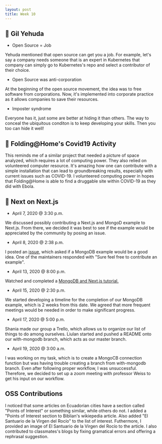 ```yaml
---
layout: post
title: Week 10
---
```


:microphone: Gil Yehuda
---

- Open Source = Job

Yehuda mentioned that open source can get you a job. For example, let's say a company needs someone that is an expert in Kubernetes that company can simply go to Kubernetes's repo and select a contributor of their choice. 

- Open Source was anti-corporation

At the beginning of the open source movement, the idea was to free software from corporations. Now, it's implemented into corporate practice as it allows companies to save their resources.

- Imposter syndrome

Everyone has it, just some are better at hiding it than others. The way to conceal the ubiquitous conditon is to keep developing your skills. Then you too can hide it well!


:pill: Folding@Home's Covid19 Activity
---
This reminds me of a similar project that needed a picture of space analyzed, which requires a lot of computing power. They also relied on volunteered computer resource. It's amazing how one can contribute with a simple installation that can lead to groundbreaking results, especially with current issues such as COVID-19. I volunteered computing power in hopes that Folding@Home is able to find a druggable site within COVID-19 as they did with Ebola.

:scroll: Next on Next.js
---

- April 7, 2020 @ 3:30 p.m.

We discussed possibly contributing a Next.js and MongoD example to Next.js. From there, we decided it was best to see if the example would be appreciated by the community by posing an issue.

- April 8, 2020 @ 2:38 p.m.

I posted an [issue](https://github.com/zeit/next.js/issues/11756#issue-596777954), which asked if a MongoDB example would be a good idea. One of the maintainers responded with "Sure feel free to contribute an example".

- April 13, 2020 @ 8:00 p.m.

Watched and completed a [MongoDB and Next.js tutorial.](https://www.youtube.com/watch?v=ahAilJEe-_A&t=32s)

- April 15, 2020 @ 2:30 p.m. 

We started developing a timeline for the completion of our MongoDB example, which is 2 weeks from this date. We agreed that more frequent meetings would be needed in order to make significant progress.


- April 17, 2020 @ 5:00 p.m.

Shania made our group a Trello, which allows us to organize our list of things to do among ourselves. Liulan started and pushed a README onto our with-mongodb branch, which acts as our master branch.

- April 19, 2020 @ 3:00 a.m.

I was working on my task, which is to create a MongoCB connection function but was having trouble creating a branch from with-mongodb branch. Even after following proper workflow, I was unsuccessful. Therefore, we decided to set up a zoom meeting with professor Weiss to get his input on our workflow.


OSS Contributions
---
I noticed that some articles on Ecuadorian cities have a section called "Points of Interest" or something similar, while others do not. I added a "Points of Interest section to Biblian's wikiepedia article. Also added "El Santuario de la Virgen del Rocío" to the list of interest. Futhermore, I provided an image of El Santuario de la Virgen del Rocío to the article. I also contributed to classmates's blogs by fixing gramatical errors and offering a rephrasal suggestion.
